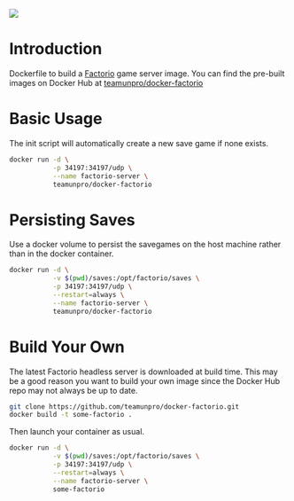 [![](https://images.microbadger.com/badges/image/teamunpro/factorio.svg)](http://microbadger.com/images/teamunpro/factorio "Get your own image badge on microbadger.com")

# Introduction

Dockerfile to build a [Factorio](https://www.factorio.com) game server image. You can find the pre-built images on Docker Hub at [teamunpro/docker-factorio](https://hub.docker.com/r/teamunpro/docker-factorio/)

# Basic Usage

The init script will automatically create a new save game if none exists. 

```bash
docker run -d \
           -p 34197:34197/udp \
           --name factorio-server \
           teamunpro/docker-factorio 
```

# Persisting Saves

Use a docker volume to persist the savegames on the host machine rather than in the docker container.

```bash
docker run -d \
           -v $(pwd)/saves:/opt/factorio/saves \
           -p 34197:34197/udp \
           --restart=always \
           --name factorio-server \
           teamunpro/docker-factorio 
```

# Build Your Own

The latest Factorio headless server is downloaded at build time. This may be a good reason you want to build your own image since the Docker Hub repo may not always be up to date.

```bash
git clone https://github.com/teamunpro/docker-factorio.git
docker build -t some-factorio .
```

Then launch your container as usual.

```bash
docker run -d \
           -v $(pwd)/saves:/opt/factorio/saves \
           -p 34197:34197/udp \
           --restart=always \
           --name factorio-server \
           some-factorio 
```
